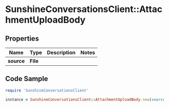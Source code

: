 # SunshineConversationsClient::AttachmentUploadBody

## Properties

Name | Type | Description | Notes
------------ | ------------- | ------------- | -------------
**source** | **File** |  | 

## Code Sample

```ruby
require 'SunshineConversationsClient'

instance = SunshineConversationsClient::AttachmentUploadBody.new(source: null)
```


